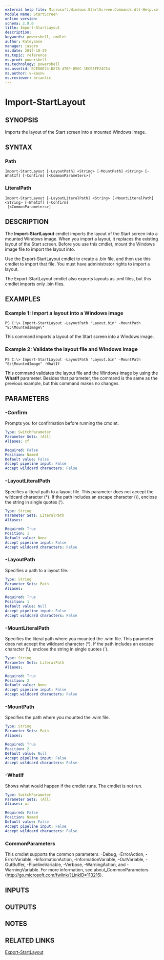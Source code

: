 ```yaml
---
external help file: Microsoft.Windows.StartScreen.Commands.dll-Help.xml
Module Name: StartScreen
online version: 
schema: 2.0.0
title: Import-StartLayout
description: 
keywords: powershell, cmdlet
author: Kateyanne
manager: jasgro
ms.date: 2017-10-29
ms.topic: reference
ms.prod: powershell
ms.technology: powershell
ms.assetid: BCE86E24-D878-470F-850C-1ECE5FF24CE4
ms.author: v-kaunu
ms.reviewer: brianlic
---
```


# Import-StartLayout

## SYNOPSIS
Imports the layout of the Start screen into a mounted Windows image.

## SYNTAX

### Path
```
Import-StartLayout [-LayoutPath] <String> [-MountPath] <String> [-WhatIf] [-Confirm] [<CommonParameters>]
```

### LiteralPath
```
Import-StartLayout [-LayoutLiteralPath] <String> [-MountLiteralPath] <String> [-WhatIf] [-Confirm]
 [<CommonParameters>]
```

## DESCRIPTION
The **Import-StartLayout** cmdlet imports the layout of the Start screen into a mounted Windows image.
When you import a layout, it replaces the existing layout of the Start screen.
Before you use this cmdlet, mount the Windows image file to import the layout into.

Use the Export-StartLayout cmdlet to create a .bin file, and then use this cmdlet to import that file.
You must have administrator rights to import a layout.

The Export-StartLayout cmdlet also exports layouts as .xml files, but this cmdlet imports only .bin files.

## EXAMPLES

### Example 1: Import a layout into a Windows image
```
PS C:\> Import-StartLayout -LayoutPath "Layout.bin" -MountPath "E:\MountedImage\"
```

This command imports a layout of the Start screen into a Windows image.

### Example 2: Validate the layout file and Windows image
```
PS C:\> Import-StartLayout -LayoutPath "Layout.bin" -MountPath "E:\MountedImage" -WhatIf
```

This command validates the layout file and the Windows image by using the **WhatIf** parameter.
Besides that parameter, the command is the same as the previous example, but this command makes no changes.

## PARAMETERS

### -Confirm
Prompts you for confirmation before running the cmdlet.

```yaml
Type: SwitchParameter
Parameter Sets: (All)
Aliases: cf

Required: False
Position: Named
Default value: False
Accept pipeline input: False
Accept wildcard characters: False
```

### -LayoutLiteralPath
Specifies a literal path to a layout file.
This parameter does not accept the wildcard character (*).
If the path includes an escape character (\\), enclose the string in single quotes (').

```yaml
Type: String
Parameter Sets: LiteralPath
Aliases: 

Required: True
Position: 1
Default value: None
Accept pipeline input: False
Accept wildcard characters: False
```

### -LayoutPath
Specifies a path to a layout file.

```yaml
Type: String
Parameter Sets: Path
Aliases: 

Required: True
Position: 1
Default value: Null
Accept pipeline input: False
Accept wildcard characters: False
```

### -MountLiteralPath
Specifies the literal path where you mounted the .wim file.
This parameter does not accept the wildcard character (*).
If the path includes an escape character (\\), enclose the string in single quotes (').

```yaml
Type: String
Parameter Sets: LiteralPath
Aliases: 

Required: True
Position: 2
Default value: None
Accept pipeline input: False
Accept wildcard characters: False
```

### -MountPath
Specifies the path where you mounted the .wim file.

```yaml
Type: String
Parameter Sets: Path
Aliases: 

Required: True
Position: 2
Default value: Null
Accept pipeline input: False
Accept wildcard characters: False
```

### -WhatIf
Shows what would happen if the cmdlet runs.
The cmdlet is not run.

```yaml
Type: SwitchParameter
Parameter Sets: (All)
Aliases: wi

Required: False
Position: Named
Default value: False
Accept pipeline input: False
Accept wildcard characters: False
```

### CommonParameters
This cmdlet supports the common parameters: -Debug, -ErrorAction, -ErrorVariable, -InformationAction, -InformationVariable, -OutVariable, -OutBuffer, -PipelineVariable, -Verbose, -WarningAction, and -WarningVariable. For more information, see about_CommonParameters (http://go.microsoft.com/fwlink/?LinkID=113216).

## INPUTS

## OUTPUTS

## NOTES

## RELATED LINKS

[Export-StartLayout](./Export-StartLayout.md)

